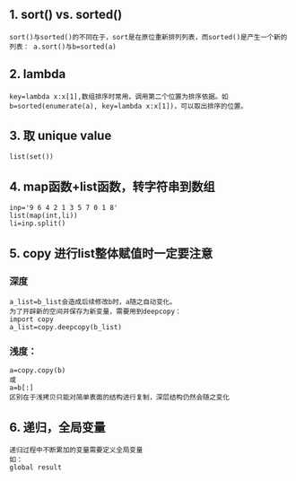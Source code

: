 
## 1. sort() vs. sorted()
    sort()与sorted()的不同在于，sort是在原位重新排列列表，而sorted()是产生一个新的列表： a.sort()与b=sorted(a)

## 2. lambda
    key=lambda x:x[1],数组排序时常用，调用第二个位置为排序依据。如b=sorted(enumerate(a), key=lambda x:x[1])，可以取出排序的位置。

## 3. 取 unique value
    list(set())

## 4. map函数+list函数，转字符串到数组
    inp='9 6 4 2 1 3 5 7 0 1 8'
    list(map(int,li))
    li=inp.split()
    
## 5. copy 进行list整体赋值时一定要注意
### 深度
    a_list=b_list会造成后续修改b时，a随之自动变化。
    为了开辟新的空间并保存为新变量，需要用到deepcopy：
    import copy
    a_list=copy.deepcopy(b_list)
### 浅度：
    a=copy.copy(b)
    或
    a=b[:] 
    区别在于浅拷贝只能对简单表面的结构进行复制，深层结构仍然会随之变化

## 6. 递归，全局变量
    递归过程中不断累加的变量需要定义全局变量
    如：
    global result
